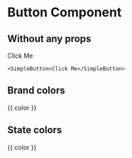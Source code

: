 <script setup lang="ts">
import {SimpleButton, SimpleTabs, SimpleTab} from 'simple-ui-vue'
import { colorsBrand, colorsState } from 'simple-ui-vue/globals'
</script>

# Button Component

## Without any props

<SimpleTabs type="boxed">
  <SimpleTab name="Preview">
    <SimpleButton>Click Me</SimpleButton>
  </SimpleTab>
  <SimpleTab name="Code">

```vue
<SimpleButton>Click Me</SimpleButton>
```

  </SimpleTab>
</SimpleTabs>

## Brand colors

<SimpleTabs type="boxed">
  <SimpleTab name="Preview">
    <SimpleButton v-for="color in [...colorsBrand, 'glass', 'link']" :key="color" :color="color">{{ color }}</SimpleButton>
  </SimpleTab>
  <SimpleTab name="Code">

<template v-for="color in [...colorsBrand, 'glass', 'link']" :key="color">

```vue-vue
<SimpleButton color="{{ color }}">{{ color }}</SimpleButton>
```

</template>

  </SimpleTab>
</SimpleTabs>

## State colors

<SimpleTabs type="boxed">
  <SimpleTab name="Preview">
    <SimpleButton v-for="color in [...colorsState]" :key="color" :color="color">{{ color }}</SimpleButton>
  </SimpleTab>
  <SimpleTab name="Code">

<template v-for="color in [...colorsState]" :key="color">

```vue-vue
<SimpleButton color="{{ color }}">{{ color }}</SimpleButton>
```

</template>

  </SimpleTab>
</SimpleTabs>

